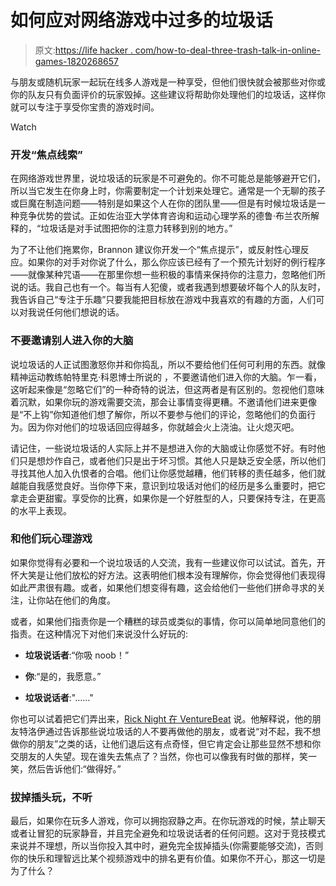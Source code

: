 # 如何应对网络游戏中过多的垃圾话

> 原文:[https://life hacker . com/how-to-deal-three-trash-talk-in-online-games-1820268657](https://lifehacker.com/how-to-deal-with-excessive-trash-talk-in-online-games-1820268657)

与朋友或随机玩家一起玩在线多人游戏是一种享受，但他们很快就会被那些对你或你的队友只有负面评价的玩家毁掉。这些建议将帮助你处理他们的垃圾话，这样你就可以专注于享受你宝贵的游戏时间。

Watch

### 开发“焦点线索”

在网络游戏世界里，说垃圾话的玩家是不可避免的。你不可能总是能够避开它们，所以当它发生在你身上时，你需要制定一个计划来处理它。通常是一个无聊的孩子或巨魔在制造问题——特别是如果这个人在你的团队里——但是有时候垃圾话是一种竞争优势的尝试。正如佐治亚大学体育咨询和运动心理学系的德鲁·布兰农所解释的，“垃圾话是对手试图把你的注意力转移到别的地方。”

为了不让他们拖累你，Brannon 建议你开发一个“焦点提示”，或反射性心理反应。如果你的对手对你说了什么，那么你应该已经有了一个预先计划好的例行程序——就像某种咒语——在那里你想一些积极的事情来保持你的注意力，忽略他们所说的话。我自己也有一个。每当有人犯傻，或者我遇到想要破坏每个人的队友时，我告诉自己“专注于乐趣”只要我能把目标放在游戏中我喜欢的有趣的方面，人们可以对我说任何他们想说的话。

### 不要邀请别人进入你的大脑

说垃圾话的人正试图激怒你并和你捣乱，所以不要给他们任何可利用的东西。就像精神运动教练帕特里克·科恩博士所说的 ，不要邀请他们进入你的大脑。乍一看，这听起来像是“忽略它们”的一种奇特的说法，但这两者是有区别的。忽视他们意味着沉默，如果你玩的游戏需要交流，那会让事情变得更糟。不邀请他们进来更像是“不上钩”你知道他们想了解你，所以不要参与他们的评论，忽略他们的负面行为。因为你对他们的垃圾话回应得越多，你就越会火上浇油。让火熄灭吧。

请记住，一些说垃圾话的人实际上并不是想进入你的大脑或让你感觉不好。有时他们只是想炒作自己，或者他们只是出于坏习惯。其他人只是缺乏安全感，所以他们寻找其他人加入仇恨者的合唱。他们让你感觉越糟，他们转移的责任越多，他们就越能自我感觉良好。当你停下来，意识到垃圾话对他们的经历是多么重要时，把它拿走会更甜蜜。享受你的比赛，如果你是一个好胜型的人，只要保持专注，在更高的水平上表现。

### 和他们玩心理游戏

如果你觉得有必要和一个说垃圾话的人交流，我有一些建议你可以试试。首先，开怀大笑是让他们放松的好方法。这表明他们根本没有理解你，你会觉得他们表现得如此严肃很有趣。或者，如果他们想变得有趣，这会给他们一些他们拼命寻求的关注，让你站在他们的角度。

或者，如果他们指责你是一个糟糕的球员或类似的事情，你可以简单地同意他们的指责。在这种情况下对他们来说没什么好玩的:

*   **垃圾说话者**:“你吸 noob！”

*   **你**:“是的，我愿意。”

*   **垃圾说话者**:"……"

你也可以试着把它们弄出来，[Rick Night 在 VentureBeat](https://venturebeat.com/community/2011/05/12/how-to-survive-multiplayer-trash-talk/) 说。他解释说，他的朋友特洛伊通过告诉那些说垃圾话的人不要再做他的朋友，或者说“对不起，我不想做你的朋友”之类的话，让他们退后这有点奇怪，但它肯定会让那些显然不想和你交朋友的人失望。现在谁失去焦点了？当然，你也可以像我有时做的那样，笑一笑，然后告诉他们:“做得好。”

### 拔掉插头玩，不听

最后，如果你在玩多人游戏，你可以拥抱寂静之声。在你玩游戏的时候，禁止聊天或者让冒犯的玩家静音，并且完全避免和垃圾说话者的任何问题。这对于竞技模式来说并不理想，所以当你投入其中时，避免完全拔掉插头(你需要能够交流)，否则你的快乐和理智远比某个视频游戏中的排名更有价值。如果你不开心，那这一切是为了什么？